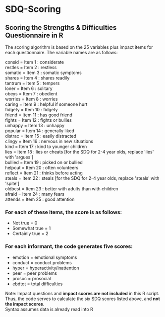# SDQ-Scoring
## Scoring the Strengths &amp; Difficulties Questionnaire in R

The scoring algorithm is based on the 25 variables plus impact items for each questionnaire. The variable names are as follows:</br>

consid	=	Item 1 : considerate</br>
restles	=	Item 2 : restless</br>
somatic	=	Item 3 : somatic symptoms</br>
shares	=	Item 4 : shares readily</br>
tantrum	=	Item 5 : tempers</br>
loner	=	Item 6 : solitary</br>
obeys	=	Item 7 : obedient</br>
worries	=	Item 8 : worries</br>
caring	=	Item 9 : helpful if someone hurt</br>
fidgety	=	Item 10 : fidgety</br>
friend	=	Item 11 : has good friend</br>
fights	=	Item 12 : fights or bullies</br>
unhappy	=	Item 13 : unhappy</br>
popular	=	Item 14 : generally liked</br>
distrac	=	Item 15 : easily distracted</br>
clingy	=	Item 16 : nervous in new situations</br>
kind	=	Item 17 : kind to younger children</br>
lies	=	Item 18 : lies or cheats [for the SDQ for 2-4 year olds, replace 'lies' with 'argues']</br>
bullied	=	Item 19 : picked on or bullied</br>
helpout	=	Item 20 : often volunteers</br>
reflect	=	Item 21 : thinks before acting</br>
steals	=	Item 22 : steals [for the SDQ for 2-4 year olds, replace 'steals' with 'spite']</br>
oldbest	=	Item 23 : better with adults than with children</br>
afraid	=	Item 24 : many fears</br>
attends	=	Item 25 : good attention</br>

### For each of these items, the score is as follows:</br>
- Not true = 0
- Somewhat true = 1
- Certainly true = 2

### For each informant, the code generates five scores:</br>

- emotion	=	emotional symptoms</br>
- conduct	=	conduct problems</br>
- hyper	=	hyperactivity/inattention</br>
- peer	=	peer problems</br>
- prosoc	=	prosocial
- ebdtot	=	total difficulties

Note: Impact questions and **impact scores are not included** in this R script. Thus, the code serves to calculate the six SDQ scores listed above, and **not the impact scores**.<br/>
Syntax assumes data is already read into R

